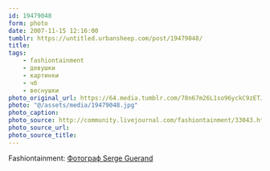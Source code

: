 ```yaml
---
id: 19479048
form: photo
date: 2007-11-15 12:16:00
tumblr: https://untitled.urbansheep.com/post/19479048/
title:
tags:
    - fashiontainment
    - девушки
    - картинки
    - чб
    - веснушки
photo_original_url: https://64.media.tumblr.com/78n67m26L1so96yckC9zETJH_1280.jpg
photo: "@/assets/media/19479048.jpg"
photo_caption:
photo_source: http://community.livejournal.com/fashiontainment/33043.html
photo_source_url:
photo_source_title:
---
```


<p>Fashiontainment: <a href="http://community.livejournal.com/fashiontainment/33043.html">Фотограф Serge Guerand</a></p>

